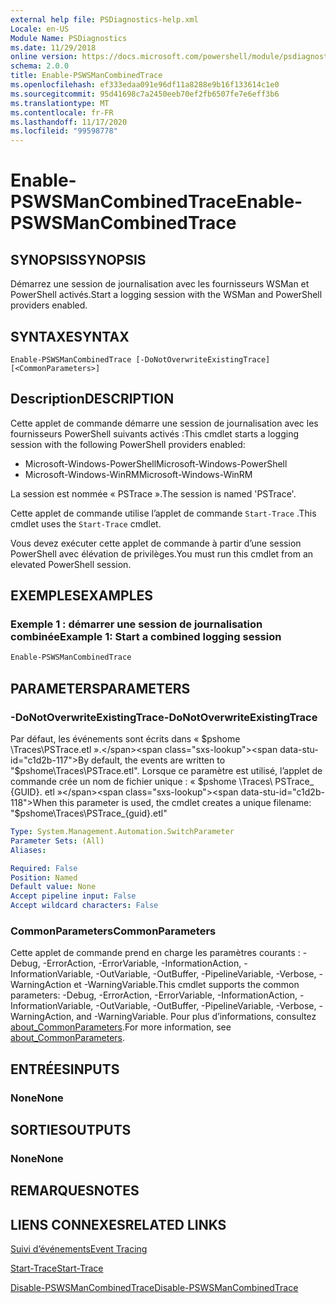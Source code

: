 ```yaml
---
external help file: PSDiagnostics-help.xml
Locale: en-US
Module Name: PSDiagnostics
ms.date: 11/29/2018
online version: https://docs.microsoft.com/powershell/module/psdiagnostics/enable-pswsmancombinedtrace?view=powershell-7.2&WT.mc_id=ps-gethelp
schema: 2.0.0
title: Enable-PSWSManCombinedTrace
ms.openlocfilehash: ef333edaa091e96df11a8288e9b16f133614c1e0
ms.sourcegitcommit: 95d41698c7a2450eeb70ef2fb6507fe7e6eff3b6
ms.translationtype: MT
ms.contentlocale: fr-FR
ms.lasthandoff: 11/17/2020
ms.locfileid: "99598778"
---
```

# <span data-ttu-id="c1d2b-102">Enable-PSWSManCombinedTrace</span><span class="sxs-lookup"><span data-stu-id="c1d2b-102">Enable-PSWSManCombinedTrace</span></span>

## <span data-ttu-id="c1d2b-103">SYNOPSIS</span><span class="sxs-lookup"><span data-stu-id="c1d2b-103">SYNOPSIS</span></span>
<span data-ttu-id="c1d2b-104">Démarrez une session de journalisation avec les fournisseurs WSMan et PowerShell activés.</span><span class="sxs-lookup"><span data-stu-id="c1d2b-104">Start a logging session with the WSMan and PowerShell providers enabled.</span></span>

## <span data-ttu-id="c1d2b-105">SYNTAXE</span><span class="sxs-lookup"><span data-stu-id="c1d2b-105">SYNTAX</span></span>

```
Enable-PSWSManCombinedTrace [-DoNotOverwriteExistingTrace] [<CommonParameters>]
```

## <span data-ttu-id="c1d2b-106">Description</span><span class="sxs-lookup"><span data-stu-id="c1d2b-106">DESCRIPTION</span></span>

<span data-ttu-id="c1d2b-107">Cette applet de commande démarre une session de journalisation avec les fournisseurs PowerShell suivants activés :</span><span class="sxs-lookup"><span data-stu-id="c1d2b-107">This cmdlet starts a logging session with the following PowerShell providers enabled:</span></span>

- <span data-ttu-id="c1d2b-108">Microsoft-Windows-PowerShell</span><span class="sxs-lookup"><span data-stu-id="c1d2b-108">Microsoft-Windows-PowerShell</span></span>
- <span data-ttu-id="c1d2b-109">Microsoft-Windows-WinRM</span><span class="sxs-lookup"><span data-stu-id="c1d2b-109">Microsoft-Windows-WinRM</span></span>

<span data-ttu-id="c1d2b-110">La session est nommée « PSTrace ».</span><span class="sxs-lookup"><span data-stu-id="c1d2b-110">The session is named 'PSTrace'.</span></span>

<span data-ttu-id="c1d2b-111">Cette applet de commande utilise l’applet de commande `Start-Trace` .</span><span class="sxs-lookup"><span data-stu-id="c1d2b-111">This cmdlet uses the `Start-Trace` cmdlet.</span></span>

<span data-ttu-id="c1d2b-112">Vous devez exécuter cette applet de commande à partir d’une session PowerShell avec élévation de privilèges.</span><span class="sxs-lookup"><span data-stu-id="c1d2b-112">You must run this cmdlet from an elevated PowerShell session.</span></span>

## <span data-ttu-id="c1d2b-113">EXEMPLES</span><span class="sxs-lookup"><span data-stu-id="c1d2b-113">EXAMPLES</span></span>

### <span data-ttu-id="c1d2b-114">Exemple 1 : démarrer une session de journalisation combinée</span><span class="sxs-lookup"><span data-stu-id="c1d2b-114">Example 1: Start a combined logging session</span></span>

```powershell
Enable-PSWSManCombinedTrace
```

## <span data-ttu-id="c1d2b-115">PARAMETERS</span><span class="sxs-lookup"><span data-stu-id="c1d2b-115">PARAMETERS</span></span>

### <span data-ttu-id="c1d2b-116">-DoNotOverwriteExistingTrace</span><span class="sxs-lookup"><span data-stu-id="c1d2b-116">-DoNotOverwriteExistingTrace</span></span>

<span data-ttu-id="c1d2b-117">Par défaut, les événements sont écrits dans « $pshome \Traces\PSTrace.etl ».</span><span class="sxs-lookup"><span data-stu-id="c1d2b-117">By default, the events are written to "$pshome\Traces\PSTrace.etl".</span></span> <span data-ttu-id="c1d2b-118">Lorsque ce paramètre est utilisé, l’applet de commande crée un nom de fichier unique : « $pshome \Traces\ PSTrace_ {GUID}. etl »</span><span class="sxs-lookup"><span data-stu-id="c1d2b-118">When this parameter is used, the cmdlet creates a unique filename: "$pshome\Traces\PSTrace_{guid}.etl"</span></span>

```yaml
Type: System.Management.Automation.SwitchParameter
Parameter Sets: (All)
Aliases:

Required: False
Position: Named
Default value: None
Accept pipeline input: False
Accept wildcard characters: False
```

### <span data-ttu-id="c1d2b-119">CommonParameters</span><span class="sxs-lookup"><span data-stu-id="c1d2b-119">CommonParameters</span></span>

<span data-ttu-id="c1d2b-120">Cette applet de commande prend en charge les paramètres courants : -Debug, -ErrorAction, -ErrorVariable, -InformationAction, -InformationVariable, -OutVariable, -OutBuffer, -PipelineVariable, -Verbose, -WarningAction et -WarningVariable.</span><span class="sxs-lookup"><span data-stu-id="c1d2b-120">This cmdlet supports the common parameters: -Debug, -ErrorAction, -ErrorVariable, -InformationAction, -InformationVariable, -OutVariable, -OutBuffer, -PipelineVariable, -Verbose, -WarningAction, and -WarningVariable.</span></span> <span data-ttu-id="c1d2b-121">Pour plus d’informations, consultez [about_CommonParameters](https://go.microsoft.com/fwlink/?LinkID=113216).</span><span class="sxs-lookup"><span data-stu-id="c1d2b-121">For more information, see [about_CommonParameters](https://go.microsoft.com/fwlink/?LinkID=113216).</span></span>

## <span data-ttu-id="c1d2b-122">ENTRÉES</span><span class="sxs-lookup"><span data-stu-id="c1d2b-122">INPUTS</span></span>

### <span data-ttu-id="c1d2b-123">None</span><span class="sxs-lookup"><span data-stu-id="c1d2b-123">None</span></span>

## <span data-ttu-id="c1d2b-124">SORTIES</span><span class="sxs-lookup"><span data-stu-id="c1d2b-124">OUTPUTS</span></span>

### <span data-ttu-id="c1d2b-125">None</span><span class="sxs-lookup"><span data-stu-id="c1d2b-125">None</span></span>

## <span data-ttu-id="c1d2b-126">REMARQUES</span><span class="sxs-lookup"><span data-stu-id="c1d2b-126">NOTES</span></span>

## <span data-ttu-id="c1d2b-127">LIENS CONNEXES</span><span class="sxs-lookup"><span data-stu-id="c1d2b-127">RELATED LINKS</span></span>

[<span data-ttu-id="c1d2b-128">Suivi d’événements</span><span class="sxs-lookup"><span data-stu-id="c1d2b-128">Event Tracing</span></span>](/windows/desktop/ETW/event-tracing-portal)

[<span data-ttu-id="c1d2b-129">Start-Trace</span><span class="sxs-lookup"><span data-stu-id="c1d2b-129">Start-Trace</span></span>](start-trace.md)

[<span data-ttu-id="c1d2b-130">Disable-PSWSManCombinedTrace</span><span class="sxs-lookup"><span data-stu-id="c1d2b-130">Disable-PSWSManCombinedTrace</span></span>](Disable-PSWSManCombinedTrace.md)

